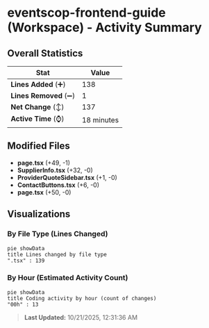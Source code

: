# eventscop-frontend-guide (Workspace) - Activity Summary 

## Overall Statistics

| Stat                   | Value                                                             |
| ---------------------- | ----------------------------------------------------------------- |
| **Lines Added** (➕)   | 138                                          |
| **Lines Removed** (➖) | 1                                        |
| **Net Change** (↕)    | 137                |
| **Active Time** (⌚)   | 18 minutes |


## Modified Files
- **page.tsx** (+49, -1)
- **SupplierInfo.tsx** (+32, -0)
- **ProviderQuoteSidebar.tsx** (+1, -0)
- **ContactButtons.tsx** (+6, -0)
- **page.tsx** (+50, -0)

## Visualizations

### By File Type (Lines Changed)

```mermaid
pie showData
title Lines changed by file type
".tsx" : 139
```

### By Hour (Estimated Activity Count)

```mermaid
pie showData
title Coding activity by hour (count of changes)
"00h" : 13
```


> **Last Updated:** 10/21/2025, 12:31:36 AM